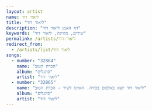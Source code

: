 ```yaml
---
layout: artist
name: ליאור דוד
title: "ליאור דוד"
description: "דף האמן ליאור דוד"
keywords: "שירים, מוזיקה, ליאור דוד"
permalink: /artists/ליאור-דוד
redirect_from:
  - /artists/list/ליאור דוד
songs:
  - number: "32864"
    name: "הכרת הטוב"
    album: "סינגלים"
    artist: "ליאור דוד"
  - number: "32865"
    name: "ליאור דוד יוצא באלבום בכורה. האזינו לשיר - הכרת הטוב"
    album: "סינגלים"
    artist: "ליאור דוד"
---
```

